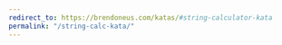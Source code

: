 ```yaml
---
redirect_to: https://brendoneus.com/katas/#string-calculator-kata
permalink: "/string-calc-kata/"
---
```

